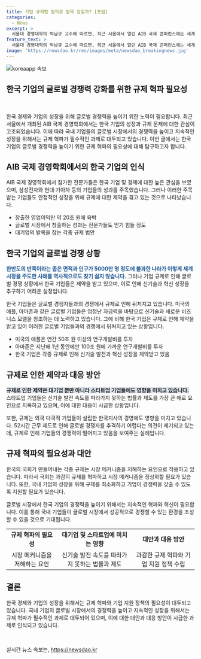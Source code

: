 ```yaml
---
title: 기업 규제법 발의로 발목 잡힐까? [포럼]
categories:
  - News
excerpt: >
  서울대 경영대학의 박남규 교수에 따르면, 최근 서울에서 열린 AIB 국제 콘퍼런스에는 세계 각국의 전문가들이 대한민국 경제와 기업에 대한 높은 관심을 보였다. 그러나 우리의 경제 앞날은 밝지 않다고 전문가는 경고하고 있다. 대기업을 둘러싼 규제가 혁신과 글로벌 경쟁에서 우리를 제동시키고 있으며, 스타트업과 대기업의 경쟁에서도 규제가 큰 장애로 작용하고 있다. 이에 국회는 과감히 규제를 혁파해야 한다는 촉구가 제기되고 있다.
feature_text: >
  서울대 경영대학의 박남규 교수에 따르면, 최근 서울에서 열린 AIB 국제 콘퍼런스에는 세계 각국의 전문가들이 대한민국 경제와 기업에 대한 높은 관심을 보였다. 그러나 우리의 경제 앞날은 밝지 않다고 전문가는 경고하고 있다. 대기업을 둘러싼 규제가 혁신과 글로벌 경쟁에서 우리를 제동시키고 있으며, 스타트업과 대기업의 경쟁에서도 규제가 큰 장애로 작용하고 있다. 이에 국회는 과감히 규제를 혁파해야 한다는 촉구가 제기되고 있다.
image: 'https://newsdao.kr/res/images/meta/newsdao_breakingnews.jpg'
---
```


<p><img src="https://newsdao.kr/res/images/meta/newsdao_breakingnews.jpg" alt="koreaapp 속보" /></p>

<h2 data-ke-size="size32">한국 기업의 글로벌 경쟁력 강화를 위한 규제 혁파 필요성</h2>

<p data-ke-size="size16">&nbsp;</p>

<p data-ke-size="size16">한국 경제와 기업의 성장을 위해 글로벌 경쟁력을 높이기 위한 노력이 필요합니다. 최근 서울에서 개최된 AIB 국제 경영학회에서는 한국 기업의 성장과 규제 문제에 대한 관심이 고조되었습니다. 이에 따라 국내 기업들의 글로벌 시장에서의 경쟁력을 높이고 지속적인 성장을 위해서는 규제 혁파가 필수적인 과제로 대두되고 있습니다. 이번 글에서는 한국 기업의 글로벌 경쟁력을 높이기 위한 규제 혁파의 필요성에 대해 탐구하고자 합니다.</p>

<h2 data-ke-size="size24">AIB 국제 경영학회에서의 한국 기업의 인식</h2>

<p data-ke-size="size16">AIB 국제 경영학회에서 참가한 전문가들은 한국 기업 및 경제에 대한 높은 관심을 보였으며, 삼성전자와 현대·기아차 등의 기업들의 성과를 주목했습니다. 그러나 이러한 주목 받는 기업들도 안정적인 성장을 위해 규제에 대한 제약을 겪고 있는 것으로 나타났습니다.</p>

<ul>
  <li>창출한 영업이익만 약 20조 원에 육박</li>
  <li>글로벌 시장에서 창출하는 성과는 전문가들도 믿기 힘들 정도</li>
  <li>대기업의 발목을 잡는 각종 규제 법안</li>
</ul>

<h2 data-ke-size="size24">한국 기업의 글로벌 경쟁 상황</h2>

<p data-ke-size="size16"><b><span style="color: #1a5490;">한반도의 반쪽이라는 좁은 면적과 인구가 5000만 명 정도에 불과한 나라가 이렇게 세계 시장을 주도한 사례를 역사적으로도 찾기 쉽지 않습니다.</span></b> 그러나 기업 규제로 인해 글로벌 경쟁 상황에서 한국 기업들은 제약을 받고 있으며, 이로 인해 신기술과 혁신 성장을 추구하기 어려운 실정입니다.</p>

<p data-ke-size="size16">한국 기업들은 글로벌 경쟁자들과의 경쟁에서 규제로 인해 뒤처지고 있습니다. 미국의 애플, 아마존과 같은 글로벌 기업들은 엄청난 자금력을 바탕으로 신기술과 새로운 비즈니스 모델을 창조하는 데 노력하고 있습니다. 그에 비해 한국 기업은 규제로 인해 제약을 받고 있어 이러한 글로벌 기업들과의 경쟁에서 뒤처지고 있는 상황입니다.</p>

<ul>
  <li>미국의 애플은 연간 50조 원 이상의 연구개발비를 투자</li>
  <li>아마존은 지난해 1년 동안에만 100조 원에 가까운 연구개발비를 투자</li>
  <li>한국 기업은 각종 규제로 인해 신기술 발전과 혁신 성장을 제약받고 있음</li>
</ul>

<h2 data-ke-size="size24">규제로 인한 제약과 대응 방안</h2>

<p data-ke-size="size16"><b><span style="background-color: #21538527;">규제로 인한 제약은 대기업 뿐만 아니라 스타트업 기업들에도 영향을 미치고 있습니다.</span></b> 스타트업 기업들은 신기술 발전 속도를 따라가지 못하는 법률과 제도를 가장 큰 애로 요인으로 지목하고 있으며, 이에 대한 대응이 시급한 상황입니다.</p>

<p data-ke-size="size16">또한, 규제는 외국 다국적 기업들이 설립한 한국지사의 경영에도 영향을 미치고 있습니다. 52시간 근무 제도로 인해 글로벌 경쟁자를 추격하기 어렵다는 의견이 제기되고 있는데, 규제로 인해 기업들의 경쟁력이 떨어지고 있음을 보여주는 실례입니다.</p>

<h2 data-ke-size="size24">규제 혁파의 필요성과 대안</h2>

<p data-ke-size="size16">한국의 국회가 만들어내는 각종 규제는 시장 메커니즘을 저해하는 요인으로 작용하고 있습니다. 따라서 국회는 과감히 규제를 혁파하고 시장 메커니즘을 정상화할 필요가 있습니다. 또한, 국내 기업의 성장을 위해 규제를 최소화하고 기업이 경쟁력을 갖출 수 있도록 지원할 필요가 있습니다.</p>

<p data-ke-size="size16">글로벌 시장에서 한국 기업의 경쟁력을 높이기 위해서는 지속적인 혁파와 혁신이 필요합니다. 이를 통해 국내 기업들이 글로벌 시장에서 성공적으로 경쟁할 수 있는 환경을 조성할 수 있을 것으로 기대됩니다.</p>

<table>
  <tbody>
    <tr>
      <td style="text-align: center; height: 17px;"><b>규제 혁파의 필요성</b></td>
      <td style="text-align: center; height: 17px;"><b>대기업 및 스타트업에 미치는 영향</b></td>
      <td style="text-align: center; height: 17px;"><b>대안과 대응 방안</b></td>
    </tr>
    <tr>
      <td style="text-align: center; height: 17px;">시장 메커니즘을 저해하는 요인</td>
      <td style="text-align: center; height: 17px;">신기술 발전 속도를 따라가지 못하는 법률과 제도</td>
      <td style="text-align: center; height: 17px;">과감한 규제 혁파와 기업 지원 정책 수립</td>
    </tr>
  </tbody>
</table>

<h2 data-ke-size="size24">결론</h2>

<p data-ke-size="size16">한국 경제와 기업의 성장을 위해서는 규제 혁파와 기업 지원 정책의 필요성이 대두되고 있습니다. 국내 기업의 글로벌 시장에서의 경쟁력을 높이고 지속적인 성장을 위해서는 규제 혁파가 필수적인 과제로 대두되어 있으며, 이에 대한 대안과 대응 방안이 시급한 과제로 인식되고 있습니다.</p>

<p data-ke-size="size16">&nbsp;</p>
실시간 뉴스 속보는, <a href="https://newsdao.kr" rel="dofollow">https://newsdao.kr</a>


